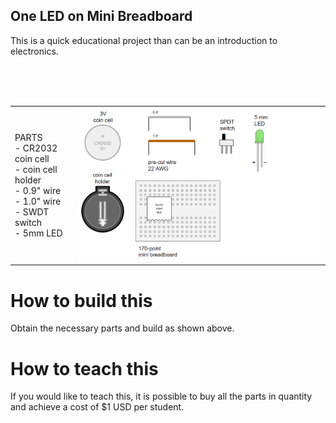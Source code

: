 ## One LED on Mini Breadboard

This is a quick educational project than can be an introduction to electronics.

<table style="border:none;">
  
<tr style="border:none;"><td width=20% valign=top">
PARTS<br>
- CR2032 coin cell <br>
- coin cell holder <br>
- 0.9" wire <br>
- 1.0" wire <br>
- SWDT switch <br>
- 5mm LED <br>
</td><td>
<img src="oneledbb_step1_parts.png">
<br>
</td><tr>

<tr style="border:none;><td width=20% valign=top>
STEP 1<br>Assemble parts on the mini breadboard
</td><td>
<img src="oneledbb_step2_build.png">
<br>
</td><tr>

<tr style="border:none;><td width=20% valign=top>
STEP 2<br>Complete the one LED circuit
</td><td>
<img src="oneledbb_step3_done.png">
<br>
</td><tr>

<tr style="border:none;><td width=20% valign=top>
STEP 3<br>Turn switch on to test
</td><td>
<img src="oneledbb_step4_test.png">
<br>
</td><tr>

</table>

# How to build this

Obtain the necessary parts and build as shown above.

# How to teach this 

If you would like to teach this, it is possible to buy all the parts in quantity and achieve a cost of $1 USD per student. 
